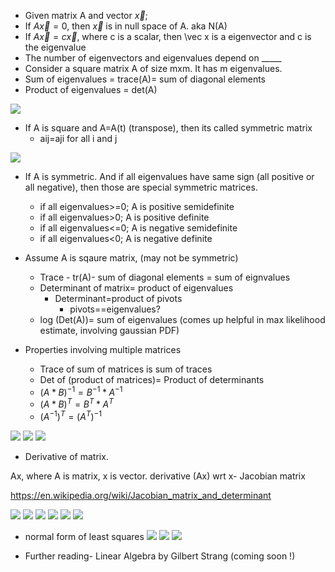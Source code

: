* Given matrix A and vector $\vec x$;
* If $A\vec x=0$, then $\vec x$ is in null space of A. aka N(A)
* If $A\vec x=c\vec x$, where c is  a scalar, then \vec x is a eigenvector and c is the eigenvalue
* The number of eigenvectors and eigenvalues depend on _____
* Consider a square matrix A of size mxm. It has m eigenvalues.
* Sum of eigenvalues = trace(A)= sum of diagonal elements
* Product of eigenvalues = det(A)

![](pics/one.png)
* If A is square and A=A(t) (transpose), then its called symmetric matrix
  - aij=aji for all i and j

![](pics/two.png)


* If A is symmetric. And if all eigenvalues have same sign (all positive or all negative), then those are special symmetric matrices.
  * if all eigenvalues>=0; A is positive semidefinite
  * if all eigenvalues>0; A is positive definite
  * if all eigenvalues<=0; A is negative semidefinite
  * if all eigenvalues<0; A is negative definite


* Assume A is sqaure matrix, (may not be symmetric)
  * Trace - tr(A)- sum of diagonal elements = sum of eignvalues
  * Determinant of matrix= product of eigenvalues
    * Determinant=product of pivots
      * pivots==eigenvalues?
  * log (Det(A))= sum of eigenvalues (comes up helpful in max likelihood estimate, involving gaussian PDF)

* Properties involving multiple matrices
  * Trace of sum of matrices is sum of traces
  * Det of (product of matrices)= Product of determinants
  * $(A*B)^{-1}=B^{-1} * A^{-1}$
  * $(A*B)^{T}=B^{T} * A^{T}$
  * $(A^{-1})^{T}=(A^{T})^{-1}$


![](pics/yourscanfromsnelllibrary1/image0000.jpg)
![](pics/yourscanfromsnelllibrary1/image0001.jpg)
![](pics/yourscanfromsnelllibrary1/image0002.jpg)


* Derivative of matrix.

Ax, where A is matrix, x is vector. derivative (Ax) wrt x-  Jacobian matrix

https://en.wikipedia.org/wiki/Jacobian_matrix_and_determinant

![](pics/yourscanfromsnelllibrary1/image0003.jpg)
![](pics/yourscanfromsnelllibrary1/image0004.jpg)
![](pics/yourscanfromsnelllibrary1/image0005.jpg)
![](pics/yourscanfromsnelllibrary1/image0006.jpg)
![](pics/yourscanfromsnelllibrary1/image0007.jpg)
![](pics/yourscanfromsnelllibrary1/image0008.jpg)
- normal form of least squares
![](pics/yourscanfromsnelllibrary1/image0009.jpg)
![](pics/yourscanfromsnelllibrary1/image0010.jpg)
![](pics/yourscanfromsnelllibrary1/image0011.jpg)

* Further reading- Linear Algebra by Gilbert Strang (coming soon !)
